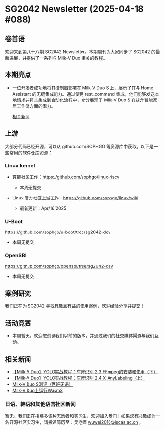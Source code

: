 # SG2042 Newsletter (2025-04-18 #088)

## 卷首语

欢迎来到第八十八期 SG2042 Newsletter。本期周刊为大家同步了 SG2042 的最新进展，并提供了一系列与 Milk-V Duo 相关的教程。

## 本期亮点

+ 一位开发者成功地将其控制器部署在 Milk-V Duo S 上，展示了其与 Home Assistant 的无缝集成能力。通过使用 rest_command 集成，他们能够发送本地请求并将其集成到自动化流程中，充分展现了 Milk-V Duo S 在提升智能家居工作流方面的潜力。

  [相关新闻](https://x.com/AdamConwayIE/status/1910796175718146309)

## 上游

大部分代码已经开源，可以从 github.com/SOPHGO 等资源库中获取。以下是一些常用的软件仓库资源：

### Linux kernel

+ 算能社区工作：https://github.com/sophgo/linux-riscv

  +  本周无提交

+ Linux 官方社区上游工作：https://github.com/sophgo/linux/wiki

  + 最新更新：Apr/16/2025


### U-Boot

https://github.com/sophgo/u-boot/tree/sg2042-dev

+ 本周无提交

### OpenSBI

https://github.com/sophgo/opensbi/tree/sg2042-dev 

+ 本周无提交

## 案例研究

我们正在为 SG2042 寻找有趣且有益的使用案例，欢迎经验分享并[提交](https://github.com/sophgocommunity/SG2042-Newsletter/pulls)！

## 活动竞赛

- 本周暂无。欢迎您浏览我们以前的版本，并通过我们的社交媒体渠道与我们互动。

## 相关新闻

+ [【Milk-V Duo】YOLO实战教程：车牌识别 2.3 FFmpeg的安装和使用（下）][news-1]
+ [【Milk-V Duo】YOLO实战教程：车牌识别 2.4 X-AnyLabeling（上）][news-2]
+ [Milk-V Duo S测评（西班牙语）][news-3]
+ [Milk-V Duo上运行Wasm3][news-4]

[news-1]:https://www.bilibili.com/video/BV1aNdXY1Esa
[news-2]:https://www.bilibili.com/video/BV1SgdXYGEV1
[news-3]:https://www.youtube.com/watch?v=GiNb60_oEDk
[news-4]:https://x.com/imagineeelego/status/1912172967565381932

### 日语、韩语和其他语言社区新闻

暂无。我们正在招募多语种志愿者和实习生，欢迎加入我们！如果您有兴趣成为一名开源社区实习生，请投递简历至：吴老师 [wuwei2016@iscas.ac.cn](mailto:wuwei2016@iscas.ac.cn) 。